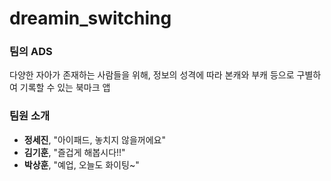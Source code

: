 # dreamin_switching

### 팀의 ADS
다양한 자아가 존재하는 사람들을 위해, 정보의 성격에 따라 본캐와 부캐 등으로 구별하여 기록할 수 있는 북마크 앱


### 팀원 소개   
- **정세진**, "아이패드, 놓치지 않을꺼에요"
- **김기훈**, "즐겁게 해봅시다!!"
- **박상훈**, "예업, 오늘도 화이팅~"
